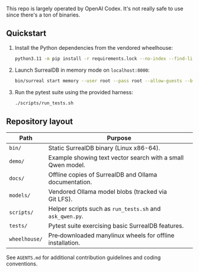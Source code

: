 This repo is largely operated by OpenAI Codex. It's not really safe to use since there's a ton of binaries.

## Quickstart

1. Install the Python dependencies from the vendored wheelhouse:

   ```bash
   python3.11 -m pip install -r requirements.lock --no-index --find-links wheelhouse
   ```

2. Launch SurrealDB in memory mode on `localhost:8000`:

   ```bash
   bin/surreal start memory --user root --pass root --allow-guests --bind 127.0.0.1:8000
   ```

3. Run the pytest suite using the provided harness:

   ```bash
   ./scripts/run_tests.sh
   ```

## Repository layout

| Path          | Purpose                                                        |
|---------------|----------------------------------------------------------------|
| `bin/`        | Static SurrealDB binary (Linux x86-64).                         |
| `demo/`       | Example showing text vector search with a small Qwen model.    |
| `docs/`       | Offline copies of SurrealDB and Ollama documentation.          |
| `models/`     | Vendored Ollama model blobs (tracked via Git LFS).             |
| `scripts/`    | Helper scripts such as `run_tests.sh` and `ask_qwen.py`.       |
| `tests/`      | Pytest suite exercising basic SurrealDB features.              |
| `wheelhouse/` | Pre‑downloaded manylinux wheels for offline installation.      |

See `AGENTS.md` for additional contribution guidelines and coding conventions.


